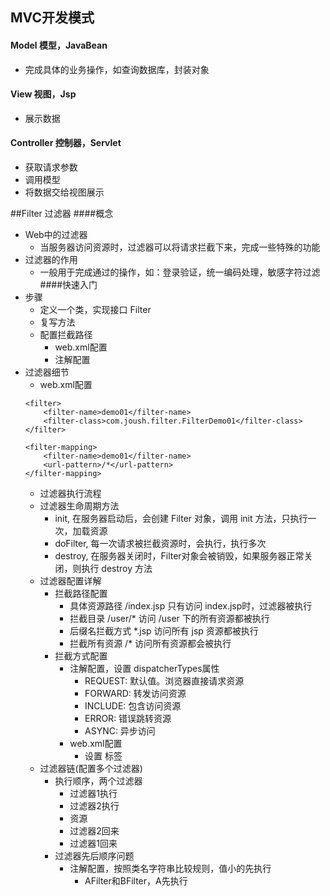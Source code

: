 ## MVC开发模式
#### Model 模型，JavaBean
* 完成具体的业务操作，如查询数据库，封装对象
#### View 视图，Jsp
* 展示数据
#### Controller 控制器，Servlet
* 获取请求参数
* 调用模型
* 将数据交给视图展示

##Filter 过滤器
####概念
* Web中的过滤器
    - 当服务器访问资源时，过滤器可以将请求拦截下来，完成一些特殊的功能
* 过滤器的作用
    - 一般用于完成通过的操作，如：登录验证，统一编码处理，敏感字符过滤
####快速入门
* 步骤
    - 定义一个类，实现接口 Filter
    - 复写方法
    - 配置拦截路径
        - web.xml配置
        - 注解配置
* 过滤器细节
    - web.xml配置
    ```
    <filter>
        <filter-name>demo01</filter-name>
        <filter-class>com.joush.filter.FilterDemo01</filter-class>
    </filter>

    <filter-mapping>
        <filter-name>demo01</filter-name>
        <url-pattern>/*</url-pattern>
    </filter-mapping>
    ```
    - 过滤器执行流程
    - 过滤器生命周期方法
        - init, 在服务器启动后，会创建 Filter 对象，调用 init 方法，只执行一次，加载资源
        - doFilter, 每一次请求被拦截资源时，会执行，执行多次
        - destroy, 在服务器关闭时，Filter对象会被销毁，如果服务器正常关闭，则执行 destroy 方法
    - 过滤器配置详解
        - 拦截路径配置
            - 具体资源路径 /index.jsp 只有访问 index.jsp时，过滤器被执行
            - 拦截目录 /user/* 访问 /user 下的所有资源都被执行
            - 后缀名拦截方式 *.jsp 访问所有 jsp 资源都被执行
            - 拦截所有资源 /* 访问所有资源都会被执行
        - 拦截方式配置
            - 注解配置，设置 dispatcherTypes属性
                - REQUEST: 默认值。浏览器直接请求资源
                - FORWARD: 转发访问资源
                - INCLUDE: 包含访问资源
                - ERROR: 错误跳转资源
                - ASYNC: 异步访问
            - web.xml配置
                - 设置 <dispatcher></dispatcher>标签
    - 过滤器链(配置多个过滤器)
        - 执行顺序，两个过滤器
            - 过滤器1执行
            - 过滤器2执行
            - 资源
            - 过滤器2回来
            - 过滤器1回来
        - 过滤器先后顺序问题
            - 注解配置，按照类名字符串比较规则，值小的先执行
                - AFilter和BFilter，A先执行
               